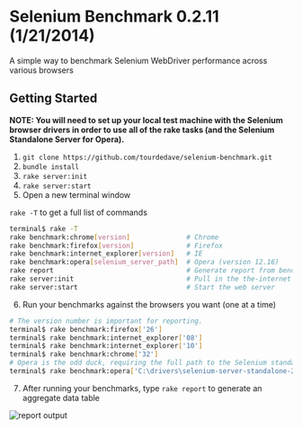 # Selenium Benchmark 0.2.11 (1/21/2014)
A simple way to benchmark Selenium WebDriver performance across various browsers

## Getting Started

__NOTE: You will need to set up your local test machine with the Selenium browser drivers in order to use all of the rake tasks (and the Selenium Standalone Server for Opera).__

1) `git clone https://github.com/tourdedave/selenium-benchmark.git`  
2) `bundle install`  
3) `rake server:init`  
4) `rake server:start`  
5) Open a new terminal window

`rake -T` to get a full list of commands  

```sh
terminal$ rake -T
rake benchmark:chrome[version]              # Chrome
rake benchmark:firefox[version]             # Firefox
rake benchmark:internet_explorer[version]   # IE
rake benchmark:opera[selenium_server_path]  # Opera (version 12.16)
rake report                                 # Generate report from benchmark data
rake server:init                            # Pull in the the-internet after initial checkout
rake server:start                           # Start the web server
```

6) Run your benchmarks against the browsers you want (one at a time)  

```sh
# The version number is important for reporting.
terminal$ rake benchmark:firefox['26']
terminal$ rake benchmark:internet_explorer['08']
terminal$ rake benchmark:internet_explorer['10']
terminal$ rake benchmark:chrome['32']
# Opera is the odd duck, requiring the full path to the Selenium standalone server instead.
terminal$ rake benchmark:opera['C:\drivers\selenium-server-standalone-2.39.0.jar']
```

7) After running your benchmarks, type `rake report` to generate an aggregate data table  

![report output](https://raw2.github.com/tourdedave/selenium-benchmark/develop/benchmarks/output.png)
